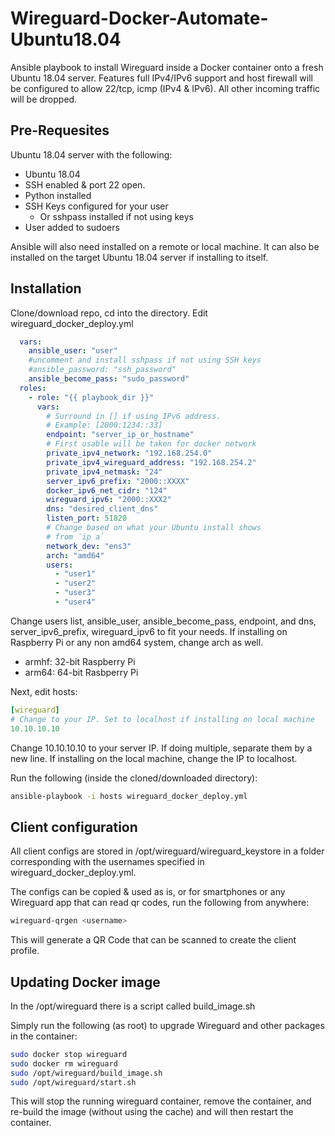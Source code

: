 # Wireguard-Docker-Automate-Ubuntu18.04

Ansible playbook to install Wireguard inside a Docker container onto a fresh Ubuntu 18.04 server.
Features full IPv4/IPv6 support and host firewall will be configured to allow 22/tcp, icmp (IPv4 & IPv6). 
All other incoming traffic will be dropped.

## Pre-Requesites

Ubuntu 18.04 server with the following:
- Ubuntu 18.04
- SSH enabled & port 22 open.
- Python installed
- SSH Keys configured for your user
  - Or sshpass installed if not using keys
- User added to sudoers

Ansible will also need installed on a remote or local machine. It can also be installed on the target Ubuntu 18.04 server if installing to itself.

## Installation
Clone/download repo, cd into the directory. Edit wireguard_docker_deploy.yml
```yaml
  vars:
    ansible_user: "user"
    #uncomment and install sshpass if not using SSH keys
    #ansible_password: "ssh_password"
    ansible_become_pass: "sudo_password"
  roles:
    - role: "{{ playbook_dir }}"
      vars:
        # Surround in [] if using IPv6 address.
        # Example: [2000:1234::33]
        endpoint: "server_ip_or_hostname"
        # First usable will be taken for docker network
        private_ipv4_network: "192.168.254.0"
        private_ipv4_wireguard_address: "192.168.254.2"
        private_ipv4_netmask: "24"
        server_ipv6_prefix: "2000::XXXX"
        docker_ipv6_net_cidr: "124"
        wireguard_ipv6: "2000::XXX2"
        dns: "desired_client_dns"
        listen_port: 51820
        # Change based on what your Ubuntu install shows
        # from `ip a`
        network_dev: "ens3"
        arch: "amd64"
        users:
          - "user1"
          - "user2"
          - "user3"
          - "user4"
```
Change users list, ansible_user, ansible_become_pass, endpoint, and dns, server_ipv6_prefix, wireguard_ipv6 to fit your needs.
If installing on Raspberry Pi or any non amd64 system, change arch as well.

- armhf: 32-bit Raspberry Pi
- arm64: 64-bit Rasbperry Pi

Next, edit hosts:
```yaml
[wireguard]
# Change to your IP. Set to localhost if installing on local machine
10.10.10.10
```
Change 10.10.10.10 to your server IP. If doing multiple, separate them by a
new line. If installing on the local machine, change the IP to localhost.

Run the following (inside the cloned/downloaded directory):
```bash
ansible-playbook -i hosts wireguard_docker_deploy.yml
```

## Client configuration
All client configs are stored in /opt/wireguard/wireguard_keystore in a folder corresponding with the usernames specified 
in wireguard_docker_deploy.yml.

The configs can be copied & used as is, or for smartphones or any Wireguard app that can read qr codes, run the following from anywhere:

```bash
wireguard-qrgen <username>
```

This will generate a QR Code that can be scanned to create the client profile.

## Updating Docker image
In the /opt/wireguard there is a script called build_image.sh

Simply run the following (as root) to upgrade Wireguard and other packages in the container:

```bash
sudo docker stop wireguard
sudo docker rm wireguard
sudo /opt/wireguard/build_image.sh
sudo /opt/wireguard/start.sh
```

This will stop the running wireguard container, remove the container, and re-build the image (without using the cache) 
and will then restart the container.
